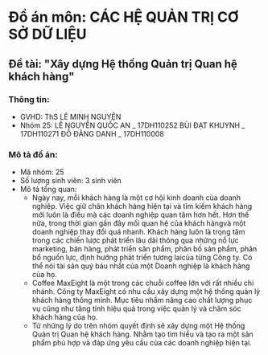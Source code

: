 # Đồ án môn: CÁC HỆ QUẢN TRỊ CƠ SỞ DỮ LIỆU 

## Đề tài: "Xây dựng Hệ thống Quản trị Quan hệ khách hàng"

### Thông tin:
- GVHD: ThS LÊ MINH NGUYỆN
- Nhóm 25:  LÊ NGUYỄN QUỐC AN _ 17DH110252
            BÙI ĐẠT KHUYNH    _ 17DH110271 
            ĐỖ ĐĂNG DANH      _ 17DH110008

### Mô tả đồ án:
- Mã nhóm: 25
- Số lượng sinh viên: 3 sinh viên
- Mô tả tổng quan:
     - Ngày nay, mỗi khách hàng là một cơ hội kinh doanh của doanh nghiệp. Việc giữ chân khách hàng hiện tại và tìm kiếm khách hàng mới luôn là điều mà các doanh nghiệp quan tâm hơn hết. Hơn thế nữa, trong thời gian gần đây mối quan hệ của khách hàngvà một doanh nghiệp thay đổi quá nhanh. Khách hàng luôn là trọng tâm trong các chiến lược phát triển lâu dài thông qua những nổ lực marketing, bán hàng, phát triển sản phẩm, phân bố sản phẩm, phân bổ nguồn lực, định hướng phát triển tương laicủa từng Công ty. Có thể nói tài sản quý báu nhất của một Doanh nghiệp là khách hàng của họ. 
     - Coffee MaxEight là một trong các chuỗi coffee lớn với rất nhiều chi nhánh. Công ty MaxEight có nhu cầu xây dựng một hệ thống quản lý khách hàng thông minh. Mục tiêu nhầm nâng cao chất lượng phục vụ cũng như tăng tính hiệu quả trong việc quản lý và châm sóc khách hàng của họ.
     - Từ những lý do trên nhóm quyết định sẽ xây dựng một Hệ thống Quản trị Quan hệ khách hàng. Nhằm tạo tìm hiểu và tạo ra một sản phẩm phù hợp và đáp ứng yêu cầu của các doanh nghiệp hiện tại.
